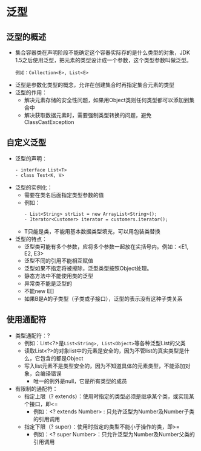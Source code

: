 # 泛型

## 泛型的概述

  - 集合容器类在声明阶段不能确定这个容器实际存的是什么类型的对象，JDK 1.5之后使用泛型，把元素的类型设计成一个参数，这个类型参数叫做泛型。
    ```
    例如：Collection<E>, List<E>
    ```
  - 泛型是参数化类型的概念，允许在创建集合时再指定集合元素的类型
  - 泛型的作用：
    - 解决元素存储的安全性问题，如果用Object类则任何类型都可以添加到集合中
    - 解决获取数据元素时，需要强制类型转换的问题，避免ClassCastException
  
## 自定义泛型

  - 泛型的声明：
    ```
    - interface List<T>
    - class Test<K, V>
    ```
  - 泛型的实例化：
    - 需要在类名后面指定类型参数的值
    - 例如：
      ```
      - List<String> strList = new ArrayList<String>();
      - Iterator<Customer> iterator = customers.iterator();
      ```
    - T只能是类，不能用基本数据类型填充，可以用包装类替换
  - 泛型的特点：
    - 泛型类可能有多个参数，应将多个参数一起放在尖括号内。例如：<E1, E2, E3>
    - 泛型不同的引用不能相互赋值
    - 泛型如果不指定将被擦除，泛型类型按照Object处理。
    - 静态方法中不能使用类的泛型
    - 异常类不能是泛型的
    - 不能new E[]
    - 如果B是A的子类型（子类或子接口），泛型的表示没有这种子类关系
  
## 使用通配符

  - 类型通配符：?
    - 例如：List<?>是```List<String>, List<Object>```等各种泛型List的父类
    - 读取List<?>的对象list中的元素是安全的，因为不管list的真实类型是什么，它包含的都是Object
    - 写入list元素不是类型安全的，因为不知道具体的元素类型，不能添加对象，会编译错误
      - 唯一的例外是null，它是所有类型的成员
  - 有限制的通配符：
    - 指定上限（? extends）：使用时指定的类型必须是继承某个类，或实现某个接口，即<=
      - 例如：<? extends Number> : 只允许泛型为Number及Number子类的引用调用
    - 指定下限（? super）：使用时指定的类型不能小于操作的类，即>=
      - 例如：<? super Number>：只允许泛型为Number及Number父类的引用调用

